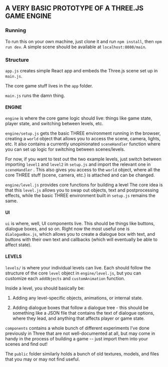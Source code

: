 ## A VERY BASIC PROTOTYPE OF A THREE.JS GAME ENGINE

### Running

To run this on your own machine, just clone it and run `npm install`, then `npm run dev`. A simple scene should be available at `localhost:8080/main`.

### Structure

`app.js` creates simple React app and embeds the Three.js scene set up in `main.js`.

The core game stuff lives in the `app` folder. 

`main.js` runs the damn thing.

#### ENGINE

`engine` is where the core game logic should live: things like game state, player state, and switching between levels, etc.

`engine/setup.js` gets the basic THREE environment running in the browser, creating a `world` object that allows you to access the scene, camera, lights, etc. It also contains a currently unopinionated `sceneHandler` function where you can set up logic for switching between scenes/levels.

For now, if you want to test out the two example levels, just switch between importing `level1` and `level2` in `setup.js` and import the relevant one in `sceneHandler` .
This also gives you access to the `world` object, where all the core THREE stuff (scene, camera, etc.) is attached and can be changed.

`engine/level.js` provides core functions for building a level  The core idea is that this `level.js` allows you to swap out objects, text and postprocessing effects, while the basic THREE environment built in `setup.js` remains the same.

#### UI

`ui` is where, well, UI components live. This should be things like buttons, dialogue boxes, and so on. Right now the most useful one is `dialogueBox.js`, which allows you to create a dialogue box with text, and buttons with their own text and callbacks (which will eventually be able to affect state).

#### LEVELS

`levels/` is where your individual levels can live. Each should follow the structure of the core `level` object in `engine/level.js`, but you can customize each `addObjects` and `customAnimation` function.

Inside a level, you should basically be:

1) Adding any level-specific objects, animations, or internal state.

2) Adding dialogue boxes that follow a dialogue tree - this should be something like a JSON file that contains the text of dialogue options, where they lead, and anything that affects player or game state.

`components` contains a whole bunch of different experiments I’ve done previously in Three that are not well-documented at all, but may come in handy in the process of building a game -- just import them into your scenes and find out!

The `public` folder similarly holds a bunch of old textures, models, and files that you may or may not find useful.
